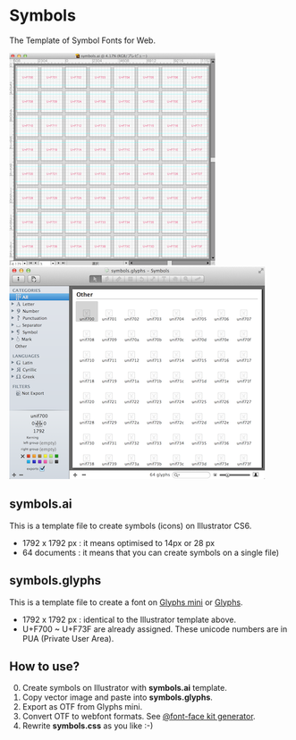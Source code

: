 Symbols
=======

The Template of Symbol Fonts for Web.

![Illustrator](images/illustrator.png) &nbsp; ![Glyphs mini](images/glyphs_mini.png)

## symbols.ai
This is a template file to create symbols (icons) on Illustrator CS6.

- 1792 x 1792 px : it means optimised to 14px or 28 px
- 64 documents : it means that you can create symbols on a single file)

## symbols.glyphs
This is a template file to create a font on [Glyphs mini](https://itunes.apple.com/jp/app/glyphs-mini/id469036911?l=en&mt=12) or [Glyphs](https://itunes.apple.com/jp/app/glyphs/id416987633?l=en&mt=12).

- 1792 x 1792 px : identical to the Illustrator template above.
- U+F700 ~ U+F73F are already assigned. These unicode numbers are in PUA (Private User Area).

## How to use?

0. Create symbols on Illustrator with **symbols.ai** template.
0. Copy vector image and paste into **symbols.glyphs**.
0. Export as OTF from Glyphs mini.
0. Convert OTF to webfont formats. See [@font-face kit generator](http://fontface.codeandmore.com/indexnew.php).
0. Rewrite **symbols.css** as you like :-)